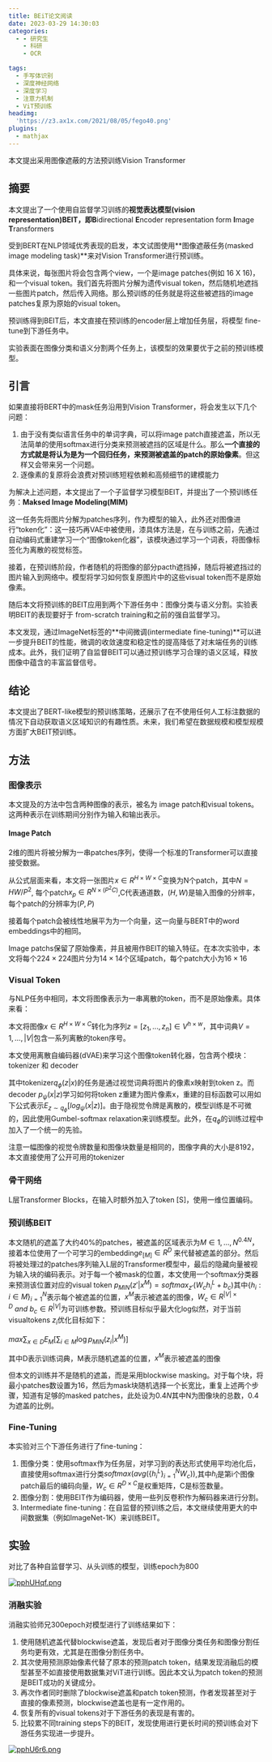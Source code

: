 ```yaml
---
title: BEiT论文阅读
date: 2023-03-29 14:30:03
categories:
  - - 研究生
    - 科研
    - OCR

tags:
  - 手写体识别
  - 深度神经网络
  - 深度学习
  - 注意力机制
  - ViT预训练
headimg:
  'https://z3.ax1x.com/2021/08/05/fego40.png'
plugins:
  - mathjax
---
```

本文提出采用图像遮蔽的方法预训练Vision Transformer
<!-- more -->

## 摘要

本文提出了一个使用自监督学习训练的**视觉表达模型(vision representation)**BEIT，即**B**idirectional **E**ncoder representation form **I**mage **T**ransformers

受到BERT在NLP领域优秀表现的启发，本文试图使用**图像遮蔽任务(masked image modeling task)**来对Vision Transformer进行预训练。

具体来说，每张图片将会包含两个view，一个是image patches(例如 16 X 16)，和一个visual token。我们首先将图片分解为遗传visual token，然后随机地遮挡一些图片patch，然后传入网络。那么预训练的任务就是将这些被遮挡的image patches复原为原始的visual token。

预训练得到BEIT后，本文直接在预训练的encoder层上增加任务层，将模型 fine-tune到下游任务中。

实验表面在图像分类和语义分割两个任务上，该模型的效果要优于之前的预训练模型。

## 引言

如果直接将BERT中的mask任务沿用到Vision Transformer，将会发生以下几个问题：

1. 由于没有类似语言任务中的单词字典，可以将image patch直接遮盖，所以无法简单的使用softmax进行分类来预测被遮挡的区域是什么。那么**一个直接的方式就是将认为是为一个回归任务，来预测被遮盖的patch的原始像素**。但这样又会带来另一个问题。
2. 逐像素的复原将会浪费对预训练短程依赖和高频细节的建模能力

为解决上述问题，本文提出了一个子监督学习模型BEIT，并提出了一个预训练任务：**Maksed Image Modeling(MIM)**

这一任务先将图片分解为patches序列，作为模型的输入，此外还对图像进行“token化”：这一技巧再VAE中被使用，漆具体方法是，在与训练之前，先通过自动编码式重建学习一个“图像token化器”，该模块通过学习一个词表，将图像标签化为离散的视觉标签。

接着，在预训练阶段，作者随机的将图像的部分pacth遮挡掉，随后将被遮挡过的图片输入到网络中。模型将学习如何恢复原图片中的这些visual token而不是原始像素。

随后本文将预训练的BEIT应用到两个下游任务中：图像分类与语义分割。实验表明BEIT的表现要好于 from-scratch training和之前的强自监督学习。

本文发现，通过ImageNet标签的**中间微调(intermediate fine-tuning)**可以进一步提升BEIT的性能，微调的收敛速度和稳定性的提高降低了对末端任务的训练成本。此外，我们证明了自监督BEIT可以通过预训练学习合理的语义区域，释放图像中蕴含的丰富监督信号。

## 结论

本文提出了BERT-like模型的预训练策略，还展示了在不使用任何人工标注数据的情况下自动获取语义区域知识的有趣性质。未来，我们希望在数据规模和模型规模方面扩大BEIT预训练。

## 方法

### 图像表示

本文提及的方法中包含两种图像的表示，被名为 image patch和visual tokens。这两种表示在训练期间分别作为输入和输出表示。

#### Image Patch

2维的图片将被分解为一串patches序列，使得一个标准的Transformer可以直接接受数据。

从公式层面来看，本文将一张图片$x \in R^{H \times W \times C}$变换为N个patch，其中$N = HW/P^2$, 每个patch$x_p \in R^{N \times (P^2C)}$,C代表通道数，$(H,W)$是输入图像的分辨率，每个patch的分辨率为$(P, P)$

接着每个patch会被线性地展平为为一个向量，这一向量与BERT中的word embeddings中的相同。

Image patchs保留了原始像素，并且被用作BEIT的输入特征。在本次实验中，本文将每个$224 \times 224$图片分为$14 \times 14$个区域patch，每个patch大小为$16 \times 16$

### Visual Token

与NLP任务中相同，本文将图像表示为一串离散的token，而不是原始像素。具体来看：

本文将图像$x \in R^{H \times W\times C}$转化为序列$z = [z_1,...,z_n] \in V^{h \times w}$，其中词典$V = {1,...,|V|}$包含一系列离散的token序号。

本文使用离散自编码器(dVAE)来学习这个图像token转化器，包含两个模块：tokenizer 和 decoder

其中tokenizer$q_\phi (z | x)$的任务是通过视觉词典将图片的像素x映射到token z。而decoder $p_{\psi}(x | z)$学习如何将token z重建为图片像素x，重建的目标函数可以用如下公式表示$E_{z\sim q_{\phi}}[log_{\psi}(x|z)]$。由于隐视觉令牌是离散的，模型训练是不可微的，因此使用Gumbel-softmax relaxation来训练模型。此外，在$q_{\phi}$的训练过程中加入了一个统一的先验。

注意一幅图像的视觉令牌数量和图像块数量是相同的，图像字典的大小是8192，本文直接使用了公开可用的tokenizer

### 骨干网络

L层Transformer Blocks，在输入时额外加入了token [S]，使用一维位置编码。

### 预训练BEIT

本文随机的遮盖了大约40%的patches，被遮盖的区域表示为$M \in {1, ..., N}^{0.4N}$，接着本位使用了一个可学习的embedding$e_{[M]} \in R^D$ 来代替被遮盖的部分。然后将被处理过的patches序列输入L层的Transformer模型中，最后的隐藏向量被视为输入块的编码表示。对于每一个被mask的位置，本文使用一个softmax分类器来预测该位置对应的visual token $p_{MIN}(z'|x^M) = softmax_{z'}(W_ch_i^L + b_c)$其中$\{h_i: i \in M \}^N_{i=1}$表示每个被遮盖的位置，$x^{M}$表示被遮盖的图像，$W_c \in R^{|V| \times D} \ and \ b_c \in R^{|V|}$为可训练参数。预训练目标似乎最大化log似然，对于当前visualtokens $z_i$优化目标如下：

$max \sum_{x \in D} E_M [\sum_{i \in M}\log p_{MIN}(z_i|x^{M})]$

其中D表示训练词典，M表示随机遮盖的位置，$x^M$表示被遮盖的图像

但本文的训练并不是随机的遮盖，而是采用blockwise masking。对于每个块，将最小patches数设置为16，然后为mask块随机选择一个长宽比，重复上述两个步骤，知道有足够的masked patches，此处设为$0.4N$其中N为图像块的总数，0.4为遮盖的比例。

### Fine-Tuning

本实验对三个下游任务进行了fine-tuning：

1. 图像分类：使用softmax作为任务层，对学习到的表达形式使用平均池化后，直接使用softmax进行分类$softmax(avg(\{h_i^L\}^N_{i=1}W_c))$,其中$h_i$是第i个图像patch最后的编码向量，$W_c \in R^{D \times C}$是权重矩阵，C是标签数量。
2. 图像分割：使用BEIT作为编码器，使用一些列反卷积作为解码器来进行分割。
3. Intermediate fine-tuning：在自监督的预训练之后，本文继续使用更大的中间数据集（例如ImageNet-1K）来训练BEIT。

## 实验

对比了各种自监督学习、从头训练的模型，训练epoch为800

[![pphUHqf.png](https://s1.ax1x.com/2023/04/03/pphUHqf.png)](https://imgse.com/i/pphUHqf)

### 消融实验

消融实验师兄300epoch对模型进行了训练结果如下：

1. 使用随机遮盖代替blockwise遮盖，发现后者对于图像分类任务和图像分割任务均更有效，尤其是在图像分割任务中。
2. 其次使用预测原始像素代替了原本的预测patch token，结果发现消融后的模型甚至不如直接使用数据集对ViT进行训练。因此本文认为patch token的预测是BEIT成功的关键成分。
3. 再次作者同时删除了blockwise遮盖和patch token预测，作者发现甚至对于直接的像素预测，blockwise遮盖也是有一定作用的。
4. 恢复所有的visual tokens对于下游任务的表现是有害的。
5. 比较累不同training steps下的BEIT，发现使用进行更长时间的预训练会对下游任务实现进一步提升。

[![pphU6r6.png](https://s1.ax1x.com/2023/04/03/pphU6r6.png)](https://imgse.com/i/pphU6r6)

